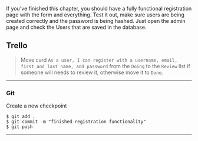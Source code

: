 If you've finished this chapter, you should have a fully functional registration page with the form and everything. Test it out, make sure users are being created correctly and the password is being hashed. Just open the admin page and check the Users that are saved in the database.


## Trello
> Move card `As a user, I can register with a username, email, first and last name, and password` from the `Doing` to the `Review` list if someone will needs to review it, otherwise move it to `Done`.
___

### Git

Create a new checkpoint

```shell
$ git add .
$ git commit -m "finished registration functionality"
$ git push
```
___
